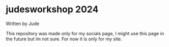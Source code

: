 # judesworkshop 2024
Written by Jude

This repository was made only for my socials page, I might use this page in the future but im not sure.
For now it is only for my site.
